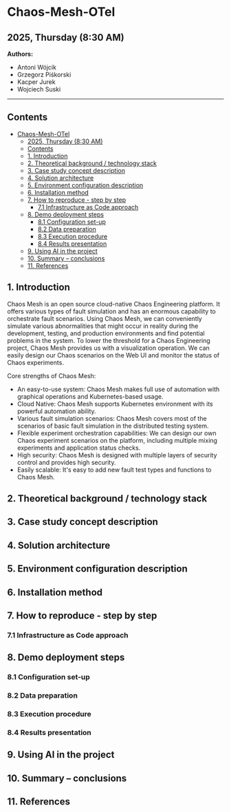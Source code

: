 # Chaos-Mesh-OTel

## 2025, Thursday (8:30 AM)

**Authors:**  
- Antoni Wójcik  
- Grzegorz Piśkorski  
- Kacper Jurek  
- Wojciech Suski  

---

## Contents

- [Chaos-Mesh-OTel](#chaos-mesh-otel)
  - [2025, Thursday (8:30 AM)](#2025-thursday-830-am)
  - [Contents](#contents)
  - [1. Introduction](#1-introduction)
  - [2. Theoretical background / technology stack](#2-theoretical-background--technology-stack)
  - [3. Case study concept description](#3-case-study-concept-description)
  - [4. Solution architecture](#4-solution-architecture)
  - [5. Environment configuration description](#5-environment-configuration-description)
  - [6. Installation method](#6-installation-method)
  - [7. How to reproduce - step by step](#7-how-to-reproduce---step-by-step)
    - [7.1 Infrastructure as Code approach](#71-infrastructure-as-code-approach)
  - [8. Demo deployment steps](#8-demo-deployment-steps)
    - [8.1 Configuration set-up](#81-configuration-set-up)
    - [8.2 Data preparation](#82-data-preparation)
    - [8.3 Execution procedure](#83-execution-procedure)
    - [8.4 Results presentation](#84-results-presentation)
  - [9. Using AI in the project](#9-using-ai-in-the-project)
  - [10. Summary – conclusions](#10-summary--conclusions)
  - [11. References](#11-references)

## 1. Introduction
Chaos Mesh is an open source cloud-native Chaos Engineering platform. It offers various types of fault simulation and has an enormous capability to orchestrate fault scenarios. Using Chaos Mesh, we can conveniently simulate various abnormalities that might occur in reality during the development, testing, and production environments and find potential problems in the system. To lower the threshold for a Chaos Engineering project, Chaos Mesh provides us with a visualization operation. We can easily design our Chaos scenarios on the Web UI and monitor the status of Chaos experiments.

Core strengths of Chaos Mesh:
* An easy-to-use system: Chaos Mesh makes full use of automation with graphical operations and Kubernetes-based usage.
* Cloud Native: Chaos Mesh supports Kubernetes environment with its powerful automation ability.
* Various fault simulation scenarios: Chaos Mesh covers most of the scenarios of basic fault simulation in the distributed testing system.
* Flexible experiment orchestration capabilities: We can design our own Chaos experiment scenarios on the platform, including multiple mixing experiments and application status checks.
* High security: Chaos Mesh is designed with multiple layers of security control and provides high security.
* Easily scalable: It's easy to add new fault test types and functions to Chaos Mesh.


## 2. Theoretical background / technology stack

## 3. Case study concept description

## 4. Solution architecture

## 5. Environment configuration description

## 6. Installation method

## 7. How to reproduce - step by step

### 7.1 Infrastructure as Code approach

## 8. Demo deployment steps

### 8.1 Configuration set-up

### 8.2 Data preparation

### 8.3 Execution procedure

### 8.4 Results presentation

## 9. Using AI in the project

## 10. Summary – conclusions

## 11. References
